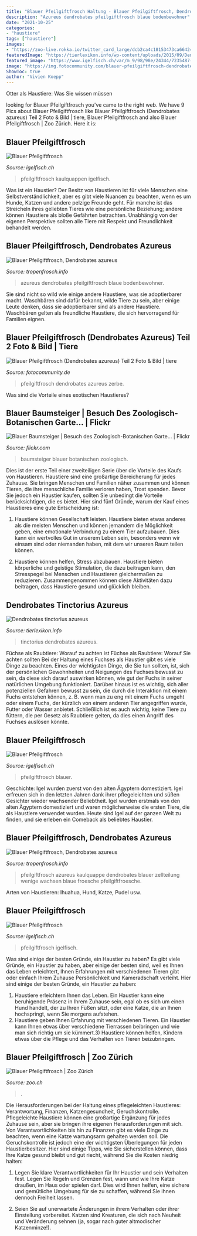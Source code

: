 ```yaml
---
title: "Blauer Pfeilgiftfrosch Haltung - Blauer Pfeilgiftfrosch, Dendrobates Azureus"
description: "Azureus dendrobates pfeilgiftfrosch blaue bodenbewohner"
date: "2021-10-25"
categories:
- "haustiere"
tags: ["haustiere"]
images:
- "https://zoo-live.rokka.io/twitter_card_large/dcb2ca4c18153473ca6642467063c6322b4f3574/tierlexikon-amphibien-dendrobates-azureus-0.jpg?itok=2huKxiF2"
featuredImage: "https://tierlexikon.info/wp-content/uploads/2015/09/Dentrobates-tinctorius-480azureus.jpg"
featured_image: "https://www.igelfisch.ch/var/m_9/98/98e/24344/7235487-bla010.jpg"
image: "https://img.fotocommunity.com/blauer-pfeilgiftfrosch-dendrobates-azureus-teil-2-36aa5f5b-3c16-4898-988c-6bb21d6491a7.jpg?width=1000"
ShowToc: true
author: "Vivien Koepp"
---
```



Otter als Haustiere: Was Sie wissen müssen

	

		
looking for Blauer Pfeilgiftfrosch you've came to the right web. We have 9 Pics about Blauer Pfeilgiftfrosch like Blauer Pfeilgiftfrosch (Dendrobates azureus) Teil 2 Foto &amp; Bild | tiere, Blauer Pfeilgiftfrosch and also Blauer Pfeilgiftfrosch | Zoo Zürich. Here it is:
		
    
## Blauer Pfeilgiftfrosch

<img loading=lazy src="https://www.igelfisch.ch/var/m_9/98/98e/24344/7235481-bla004.jpg" onerror="this.onerror=null;this.src='https://tse1.mm.bing.net/th?id=OIP.JLRvUlWbT1NK8PinERRg9AHaE8&amp;pid=15.1';" alt="Blauer Pfeilgiftfrosch">

_Source: igelfisch.ch_

>pfeilgiftfrosch kaulquappen igelfisch. 

	

Was ist ein Haustier?
Der Besitz von Haustieren ist für viele Menschen eine Selbstverständlichkeit, aber es gibt viele Nuancen zu beachten, wenn es um Hunde, Katzen und andere pelzige Freunde geht. Für manche ist das Streicheln ihres geliebten Tieres wie eine persönliche Beziehung; andere können Haustiere als bloße Gefährten betrachten. Unabhängig von der eigenen Perspektive sollten alle Tiere mit Respekt und Freundlichkeit behandelt werden.

    
## Blauer Pfeilgiftfrosch, Dendrobates Azureus

<img loading=lazy src="http://www.tropenfrosch.info/froesche/pfeilgiftfroesche/azureus/dendrobates_azureus_04_thumb.jpg" onerror="this.onerror=null;this.src='https://tse4.mm.bing.net/th?id=OIP.H_rNVaQT7WalNIlkpl_8BgHaEc&amp;pid=15.1';" alt="Blauer Pfeilgiftfrosch, Dendrobates azureus">

_Source: tropenfrosch.info_

>azureus dendrobates pfeilgiftfrosch blaue bodenbewohner. 

	

Sie sind nicht so wild wie einige andere Haustiere, was sie adoptierbarer macht.
Waschbären sind dafür bekannt, wilde Tiere zu sein, aber einige Leute denken, dass sie adoptierbarer sind als andere Haustiere. Waschbären gelten als freundliche Haustiere, die sich hervorragend für Familien eignen.

    
## Blauer Pfeilgiftfrosch (Dendrobates Azureus) Teil 2 Foto &amp; Bild | Tiere

<img loading=lazy src="https://img.fotocommunity.com/blauer-pfeilgiftfrosch-dendrobates-azureus-teil-2-36aa5f5b-3c16-4898-988c-6bb21d6491a7.jpg?width=1000" onerror="this.onerror=null;this.src='https://tse3.mm.bing.net/th?id=OIP.zzGJe4ENBnGr4yXTqShhEgHaFW&amp;pid=15.1';" alt="Blauer Pfeilgiftfrosch (Dendrobates azureus) Teil 2 Foto &amp; Bild | tiere">

_Source: fotocommunity.de_

>pfeilgiftfrosch dendrobates azureus zerbe. 

	

Was sind die Vorteile eines exotischen Haustieres?

    
## Blauer Baumsteiger | Besuch Des Zoologisch-Botanischen Garte… | Flickr

<img loading=lazy src="https://live.staticflickr.com/65535/32838994087_c864abaafb.jpg" onerror="this.onerror=null;this.src='https://tse2.mm.bing.net/th?id=OIP.s5W-DvyT2_TCUuNbB6pKXAHaFI&amp;pid=15.1';" alt="Blauer Baumsteiger | Besuch des Zoologisch-Botanischen Garte… | Flickr">

_Source: flickr.com_

>baumsteiger blauer botanischen zoologisch. 

	

Dies ist der erste Teil einer zweiteiligen Serie über die Vorteile des Kaufs von Haustieren.
Haustiere sind eine großartige Bereicherung für jedes Zuhause. Sie bringen Menschen und Familien näher zusammen und können Tieren, die ihre menschliche Familie verloren haben, Trost spenden. Bevor Sie jedoch ein Haustier kaufen, sollten Sie unbedingt die Vorteile berücksichtigen, die es bietet. Hier sind fünf Gründe, warum der Kauf eines Haustieres eine gute Entscheidung ist:
1) Haustiere können Gesellschaft leisten. Haustiere bieten etwas anderes als die meisten Menschen und können jemandem die Möglichkeit geben, eine emotionale Verbindung zu einem Tier aufzubauen. Dies kann ein wertvolles Gut in unserem Leben sein, besonders wenn wir einsam sind oder niemanden haben, mit dem wir unseren Raum teilen können.

2) Haustiere können helfen, Stress abzubauen. Haustiere bieten körperliche und geistige Stimulation, die dazu beitragen kann, den Stresspegel bei Menschen und Haustieren gleichermaßen zu reduzieren. Zusammengenommen können diese Aktivitäten dazu beitragen, dass Haustiere gesund und glücklich bleiben.

    
## Dendrobates Tinctorius Azureus

<img loading=lazy src="https://tierlexikon.info/wp-content/uploads/2015/09/Dentrobates-tinctorius-480azureus.jpg" onerror="this.onerror=null;this.src='https://tse1.mm.bing.net/th?id=OIP.xlweTXKrSc9AF_nbJphNwQHaHa&amp;pid=15.1';" alt="Dendrobates tinctorius azureus">

_Source: tierlexikon.info_

>tinctorius dendrobates azureus. 

	

Füchse als Raubtiere: Worauf zu achten ist
Füchse als Raubtiere: Worauf Sie achten sollten
Bei der Haltung eines Fuchses als Haustier gibt es viele Dinge zu beachten. Eines der wichtigsten Dinge, die Sie tun sollten, ist, sich der persönlichen Gewohnheiten und Neigungen des Fuchses bewusst zu sein, da diese sich darauf auswirken können, wie gut der Fuchs in seiner natürlichen Umgebung funktioniert. Darüber hinaus ist es wichtig, sich aller potenziellen Gefahren bewusst zu sein, die durch die Interaktion mit einem Fuchs entstehen können, z. B. wenn man zu eng mit einem Fuchs umgeht oder einem Fuchs, der kürzlich von einem anderen Tier angegriffen wurde, Futter oder Wasser anbietet. Schließlich ist es auch wichtig, keine Tiere zu füttern, die per Gesetz als Raubtiere gelten, da dies einen Angriff des Fuchses auslösen könnte.

    
## Blauer Pfeilgiftfrosch

<img loading=lazy src="https://www.igelfisch.ch/var/m_9/98/98e/24344/7235487-bla010.jpg" onerror="this.onerror=null;this.src='https://tse4.mm.bing.net/th?id=OIP.9cnooIYX39_IbJGitODlOQHaE8&amp;pid=15.1';" alt="Blauer Pfeilgiftfrosch">

_Source: igelfisch.ch_

>pfeilgiftfrosch blauer. 

	

Geschichte: Igel wurden zuerst von den alten Ägyptern domestiziert.
Igel erfreuen sich in den letzten Jahren dank ihrer pflegeleichten und süßen Gesichter wieder wachsender Beliebtheit. Igel wurden erstmals von den alten Ägyptern domestiziert und waren möglicherweise die ersten Tiere, die als Haustiere verwendet wurden. Heute sind Igel auf der ganzen Welt zu finden, und sie erleben ein Comeback als beliebtes Haustier.

    
## Blauer Pfeilgiftfrosch, Dendrobates Azureus

<img loading=lazy src="http://www.tropenfrosch.info/froesche/pfeilgiftfroesche/azureus/dendrobates_azureus_05.jpg" onerror="this.onerror=null;this.src='https://tse3.mm.bing.net/th?id=OIP.7jFIxcrfNKFwp8wky6_1JQHaE7&amp;pid=15.1';" alt="Blauer Pfeilgiftfrosch, Dendrobates azureus">

_Source: tropenfrosch.info_

>pfeilgiftfrosch azureus kaulquappe dendrobates blauer zellteilung wenige wachsen blaue froesche pfeilgiftfroesche. 

	

Arten von Haustieren: Ihuahua, Hund, Katze, Pudel usw.

    
## Blauer Pfeilgiftfrosch

<img loading=lazy src="http://igelfisch.ch/var/m_9/98/98e/24344/7235486-bla009.jpg" onerror="this.onerror=null;this.src='https://tse2.mm.bing.net/th?id=OIP.fVVYKcaJa9f6KGF6KCaT8QHaE8&amp;pid=15.1';" alt="Blauer Pfeilgiftfrosch">

_Source: igelfisch.ch_

>pfeilgiftfrosch igelfisch. 

	

Was sind einige der besten Gründe, ein Haustier zu haben?
Es gibt viele Gründe, ein Haustier zu haben, aber einige der besten sind, weil es Ihnen das Leben erleichtert, Ihnen Erfahrungen mit verschiedenen Tieren gibt oder einfach Ihrem Zuhause Persönlichkeit und Kameradschaft verleiht. Hier sind einige der besten Gründe, ein Haustier zu haben:
1. Haustiere erleichtern Ihnen das Leben. Ein Haustier kann eine beruhigende Präsenz in Ihrem Zuhause sein, egal ob es sich um einen Hund handelt, der zu Ihren Füßen sitzt, oder eine Katze, die an Ihnen hochspringt, wenn Sie morgens aufstehen.
2. Haustiere geben Ihnen Erfahrung mit verschiedenen Tieren. Ein Haustier kann Ihnen etwas über verschiedene Tierrassen beibringen und wie man sich richtig um sie kümmert.3) Haustiere können helfen, Kindern etwas über die Pflege und das Verhalten von Tieren beizubringen.

    
## Blauer Pfeilgiftfrosch | Zoo Zürich

<img loading=lazy src="https://zoo-live.rokka.io/twitter_card_large/dcb2ca4c18153473ca6642467063c6322b4f3574/tierlexikon-amphibien-dendrobates-azureus-0.jpg?itok=2huKxiF2" onerror="this.onerror=null;this.src='https://tse3.mm.bing.net/th?id=OIP.tCQEyJX-e_vb5lmE-MgBVgHaEK&amp;pid=15.1';" alt="Blauer Pfeilgiftfrosch | Zoo Zürich">

_Source: zoo.ch_

>. 

	

Die Herausforderungen bei der Haltung eines pflegeleichten Haustieres: Verantwortung, Finanzen, Katzengesundheit, Geruchskontrolle.
Pflegeleichte Haustiere können eine großartige Ergänzung für jedes Zuhause sein, aber sie bringen ihre eigenen Herausforderungen mit sich. Von Verantwortlichkeiten bis hin zu Finanzen gibt es viele Dinge zu beachten, wenn eine Katze wartungsarm gehalten werden soll. Die Geruchskontrolle ist jedoch eine der wichtigsten Überlegungen für jeden Haustierbesitzer. Hier sind einige Tipps, wie Sie sicherstellen können, dass Ihre Katze gesund bleibt und gut riecht, während Sie die Kosten niedrig halten:
1. Legen Sie klare Verantwortlichkeiten für Ihr Haustier und sein Verhalten fest. Legen Sie Regeln und Grenzen fest, wann und wie Ihre Katze draußen, im Haus oder spielen darf. Dies wird Ihnen helfen, eine sichere und gemütliche Umgebung für sie zu schaffen, während Sie ihnen dennoch Freiheit lassen.

2. Seien Sie auf unerwartete Änderungen in ihrem Verhalten oder ihrer Einstellung vorbereitet. Katzen sind Kreaturen, die sich nach Neuheit und Veränderung sehnen (ja, sogar nach guter altmodischer Katzenminze!).

